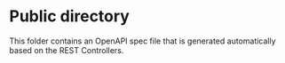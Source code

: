 # Public directory

This folder contains an OpenAPI spec file that is generated automatically based on the REST Controllers.
